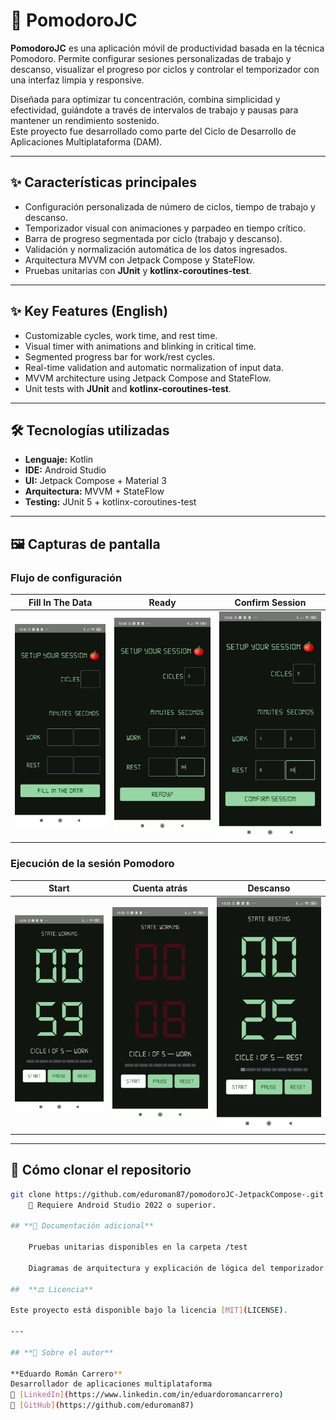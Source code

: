# 🍅 PomodoroJC

**PomodoroJC** es una aplicación móvil de productividad basada en la técnica Pomodoro. Permite configurar sesiones personalizadas de trabajo y descanso, visualizar el progreso por ciclos y controlar el temporizador con una interfaz limpia y responsive.

Diseñada para optimizar tu concentración, combina simplicidad y efectividad, guiándote a través de intervalos de trabajo y pausas para mantener un rendimiento sostenido.  
Este proyecto fue desarrollado como parte del Ciclo de Desarrollo de Aplicaciones Multiplataforma (DAM).

---

## ✨ Características principales

- Configuración personalizada de número de ciclos, tiempo de trabajo y descanso.
- Temporizador visual con animaciones y parpadeo en tiempo crítico.
- Barra de progreso segmentada por ciclo (trabajo y descanso).
- Validación y normalización automática de los datos ingresados.
- Arquitectura MVVM con Jetpack Compose y StateFlow.
- Pruebas unitarias con **JUnit** y **kotlinx-coroutines-test**.

---

## ✨ Key Features (English)

- Customizable cycles, work time, and rest time.
- Visual timer with animations and blinking in critical time.
- Segmented progress bar for work/rest cycles.
- Real-time validation and automatic normalization of input data.
- MVVM architecture using Jetpack Compose and StateFlow.
- Unit tests with **JUnit** and **kotlinx-coroutines-test**.

---

## 🛠️ Tecnologías utilizadas

- **Lenguaje:** Kotlin  
- **IDE:** Android Studio  
- **UI:** Jetpack Compose + Material 3  
- **Arquitectura:** MVVM + StateFlow  
- **Testing:** JUnit 5 + kotlinx-coroutines-test

---

## 🖼️ Capturas de pantalla

### Flujo de configuración

| Fill In The Data | Ready | Confirm Session |
|------------------|-------|-----------------|
| ![FillInTheData](screenshots/1-FillInTheData.jpg) | ![Ready](screenshots/2-Ready.jpg) | ![ConfirmSession](screenshots/3-ConfirmSession.jpg) |

### Ejecución de la sesión Pomodoro

| Start | Cuenta atrás | Descanso |
|-------|--------------|----------|
| ![Start](screenshots/4-Start.jpg) | ![StartCountdown](screenshots/5-StartCountdown.jpg) | ![Rest](screenshots/6-Rest.jpg) |

---

## 🚀 Cómo clonar el repositorio

```bash
git clone https://github.com/eduroman87/pomodoroJC-JetpackCompose-.git
    📌 Requiere Android Studio 2022 o superior.

## **📄 Documentación adicional**

    Pruebas unitarias disponibles en la carpeta /test

    Diagramas de arquitectura y explicación de lógica del temporizador en preparación.

##  **⚖️ Licencia**

Este proyecto está disponible bajo la licencia [MIT](LICENSE).

---

## **🙋 Sobre el autor**

**Eduardo Román Carrero**  
Desarrollador de aplicaciones multiplataforma  
🔗 [LinkedIn](https://www.linkedin.com/in/eduardoromancarrero)  
🐙 [GitHub](https://github.com/eduroman87)


